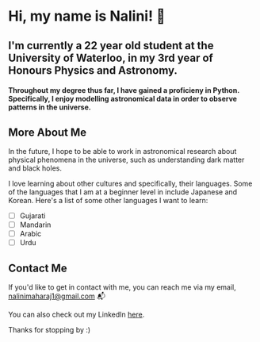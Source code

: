 # Hi, my name is Nalini! :wave:
## I'm currently a 22 year old student at the University of Waterloo, in my 3rd year of Honours Physics and Astronomy.
#### Throughout my degree thus far, I have gained a proficieny in Python. Specifically, I enjoy modelling astronomical data in order to observe patterns in the universe.
## More About Me
In the future, I hope to be able to work in astronomical research about physical phenomena in the universe, such as understanding dark matter and black holes.

I love learning about other cultures and specifically, their languages. Some of the languages that I am at a beginner level in include Japanese and Korean. Here's a list of some other languages I want to learn:

- [ ] Gujarati
- [ ] Mandarin
- [ ] Arabic
- [ ] Urdu

## Contact Me
If you'd like to get in contact with me, you can reach me via my email, nalinimaharaj1@gmail.com :mailbox_with_mail:

You can also check out my LinkedIn [here](https://www.linkedin.com/in/nalini-maharaj-5b44a91b4/).

Thanks for stopping by :)

